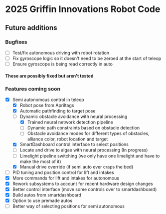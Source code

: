# 2025 Griffin Innovations Robot Code
## Future additions

### Bugfixes
- [ ] Test/fix autonomous driving with robot rotation
- [ ] Fix gyroscope logic so it doesn't need to be zeroed at the start of teleop
- [ ] Ensure gyroscope is being read correctly in auto
#### These are possibly fixed but aren't tested
### Features coming soon
- [x] Semi autonomous control in teleop
    - [x] Robot pose from Apriltags
    - [x] Automatic pathfinding to target pose
    - [ ] Dynamic obstacle avoidance with neural processing
        - [x] Trained neural network detection pipeline
        - [ ] Dynamic path constraints based on obstacle detection
        - [ ] Obstacle avoidance modes for different types of obstacles, alliance color, robot location and target
    - [x] SmartDashboard control interface to select positions
    - [ ] Locate and drive to algae with neural processing (In progress)
    - [ ] Limelight pipeline switching (we only have one limelight and have to make the most of it)
    - [x] Manual drive override (if semi auto ever craps the bed)
- [ ] PID tuning and position control for lift and intakes
- [x] More commands for lift and intakes for autonomous
- [x] Rework subsystems to account for recent hardware design changes
- [x] Better control interface (move some controls over to smartdashboard)
- [x] Build autos from smartdashboard
- [x] Option to use premade autos
- [ ] Better way of selecting positions for semi autonomous
